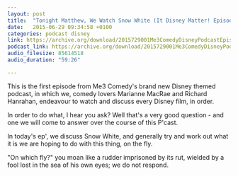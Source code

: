 ```yaml
---
layout: post
title:  "Tonight Matthew, We Watch Snow White (It Disney Matter! Episode 1)"
date:   2015-06-29 09:34:58 +0100
categories: podcast disney
link: https://archive.org/download/2015729001Me3ComedyDisneyPodcastEpisode1SnowWhite/2015-7-29-001-Me3_Comedy--Disney-Podcast--Episode-1--Snow-White.mp3
podcast_link: https://archive.org/download/2015729001Me3ComedyDisneyPodcastEpisode1SnowWhite/2015-7-29-001-Me3_Comedy--Disney-Podcast--Episode-1--Snow-White.mp3
audio_filesize: 85614518
audio_duration: "59:26"

---
```

This is the first episode from Me3 Comedy's brand new Disney themed podcast, in which we, comedy lovers Marianne MacRae and Richard Hanrahan, endeavour to watch and discuss every Disney film, in order.

In order to do what, I hear you ask? Well that's a very good question - and one we will come to answer over the course of this P'cast.

In today's ep', we discuss Snow White, and generally try and work out what it is we are hoping to do with this thing, on the fly.

"On which fly?" you moan like a rudder imprisoned by its rut, wielded by a fool lost in the sea of his own eyes; we do not respond.
